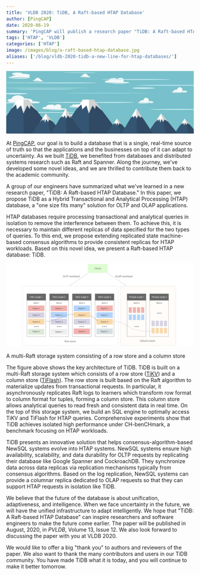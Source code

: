 ```yaml
---
title: 'VLDB 2020: TiDB, A Raft-based HTAP Database'
author: [PingCAP]
date: 2020-06-19
summary: 'PingCAP will publish a research paper "TiDB: A Raft-based HTAP Database" in the August issue of the Proceedings of the VLDB Endowment.' 
tags: ['HTAP', 'VLDB']
categories: ['HTAP']
image: /images/blog/a-raft-based-htap-database.jpg
aliases: ['/blog/vldb-2020-tidb-a-new-line-for-htap-databases/']
---
```


![A Raft-based HTAP database](media/a-raft-based-htap-database.jpg)

At [PingCAP](https://pingcap.com/), our goal is to build a database that is a single, real-time source of truth so that the applications and the businesses on top of it can adapt to uncertainty. As we built [TiDB](https://pingcap.com/docs/stable/overview/), we benefited from databases and distributed systems research such as Raft and Spanner. Along the journey, we've developed some novel ideas, and we are thrilled to contribute them back to the academic community.

A group of our engineers have summarized what we've learned in a new research paper, "TiDB: A Raft-based HTAP Database." In this paper, we propose TiDB as a Hybrid Transactional and Analytical Processing (HTAP) database, a "one size fits many" solution for OLTP and OLAP applications.

HTAP databases require processing transactional and analytical queries in isolation to remove the interference between them. To achieve this, it is necessary to maintain different replicas of data specified for the two types of queries. To this end, we propose extending replicated state machine-based consensus algorithms to provide consistent replicas for HTAP workloads. Based on this novel idea, we present a Raft-based HTAP database: TiDB. 

![A Hybrid Transactional/Analytical Processing (HTAP) database](media/hybrid-transactional-analytical-processing-database.jpg)
<div class="caption-center"> A multi-Raft storage system consisting of a row store and a column store </div>

The figure above shows the key architecture of TiDB. TiDB is built on a multi-Raft storage system which consists of a row store ([TiKV](https://github.com/tikv/tikv)) and a column store ([TiFlash](https://pingcap.com/docs/stable/tiflash/tiflash-overview/)). The row store is built based on the Raft algorithm to materialize updates from transactional requests. In particular, it asynchronously replicates Raft logs to learners which transform row format to column format for tuples, forming a column store. This column store allows analytical queries to read fresh and consistent data in real time. On the top of this storage system, we build an SQL engine to optimally access TiKV and TiFlash for HTAP queries. Comprehensive experiments show that TiDB achieves isolated high performance under CH-benCHmark, a benchmark focusing on HTAP workloads.

TiDB presents an innovative solution that helps consensus-algorithm-based NewSQL systems evolve into HTAP systems. NewSQL systems ensure high availability, scalability, and data durability for OLTP requests by replicating their database like Google Spanner and CockroachDB. They synchronize data across data replicas via replication mechanisms typically from consensus algorithms. Based on the log replication, NewSQL systems can provide a columnar replica dedicated to OLAP requests so that they can support HTAP requests in isolation like TiDB.

We believe that the future of the database is about unification, adaptiveness, and intelligence. When we face uncertainty in the future, we will have the unified infrastructure to adapt intelligently. We hope that "TiDB: A Raft-based HTAP Database" can inspire researchers and software engineers to make the future come earlier. The paper will be published in August, 2020, in _PVLDB_, Volume 13, Issue 12. We also look forward to discussing the paper with you at VLDB 2020.

We would like to offer a big "thank you" to authors and reviewers of the paper. We also want to thank the many contributors and users in our TiDB community. You have made TiDB what it is today, and you will continue to make it better tomorrow. 
